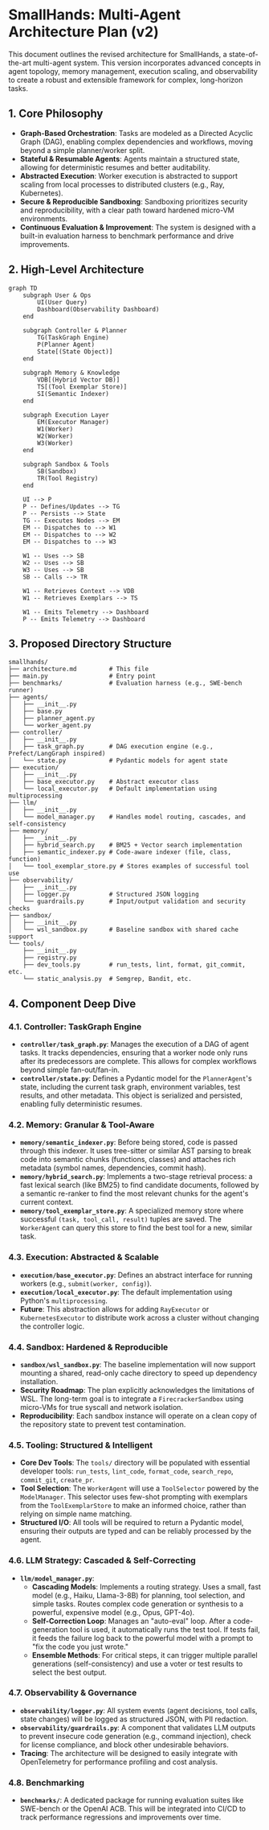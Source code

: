 # SmallHands: Multi-Agent Architecture Plan (v2)

This document outlines the revised architecture for SmallHands, a state-of-the-art multi-agent system. This version incorporates advanced concepts in agent topology, memory management, execution scaling, and observability to create a robust and extensible framework for complex, long-horizon tasks.

## 1. Core Philosophy

*   **Graph-Based Orchestration**: Tasks are modeled as a Directed Acyclic Graph (DAG), enabling complex dependencies and workflows, moving beyond a simple planner/worker split.
*   **Stateful & Resumable Agents**: Agents maintain a structured state, allowing for deterministic resumes and better auditability.
*   **Abstracted Execution**: Worker execution is abstracted to support scaling from local processes to distributed clusters (e.g., Ray, Kubernetes).
*   **Secure & Reproducible Sandboxing**: Sandboxing prioritizes security and reproducibility, with a clear path toward hardened micro-VM environments.
*   **Continuous Evaluation & Improvement**: The system is designed with a built-in evaluation harness to benchmark performance and drive improvements.

## 2. High-Level Architecture

```mermaid
graph TD
    subgraph User & Ops
        UI(User Query)
        Dashboard(Observability Dashboard)
    end

    subgraph Controller & Planner
        TG(TaskGraph Engine)
        P(Planner Agent)
        State[(State Object)]
    end

    subgraph Memory & Knowledge
        VDB[(Hybrid Vector DB)]
        TS[(Tool Exemplar Store)]
        SI(Semantic Indexer)
    end

    subgraph Execution Layer
        EM(Executor Manager)
        W1(Worker)
        W2(Worker)
        W3(Worker)
    end

    subgraph Sandbox & Tools
        SB(Sandbox)
        TR(Tool Registry)
    end

    UI --> P
    P -- Defines/Updates --> TG
    P -- Persists --> State
    TG -- Executes Nodes --> EM
    EM -- Dispatches to --> W1
    EM -- Dispatches to --> W2
    EM -- Dispatches to --> W3

    W1 -- Uses --> SB
    W2 -- Uses --> SB
    W3 -- Uses --> SB
    SB -- Calls --> TR

    W1 -- Retrieves Context --> VDB
    W1 -- Retrieves Exemplars --> TS

    W1 -- Emits Telemetry --> Dashboard
    P -- Emits Telemetry --> Dashboard
```

## 3. Proposed Directory Structure

```
smallhands/
├── architecture.md         # This file
├── main.py                 # Entry point
├── benchmarks/             # Evaluation harness (e.g., SWE-bench runner)
├── agents/
│   ├── __init__.py
│   ├── base.py
│   ├── planner_agent.py
│   └── worker_agent.py
├── controller/
│   ├── __init__.py
│   ├── task_graph.py       # DAG execution engine (e.g., Prefect/LangGraph inspired)
│   └── state.py            # Pydantic models for agent state
├── execution/
│   ├── __init__.py
│   ├── base_executor.py    # Abstract executor class
│   └── local_executor.py   # Default implementation using multiprocessing
├── llm/
│   ├── __init__.py
│   └── model_manager.py    # Handles model routing, cascades, and self-consistency
├── memory/
│   ├── __init__.py
│   ├── hybrid_search.py    # BM25 + Vector search implementation
│   ├── semantic_indexer.py # Code-aware indexer (file, class, function)
│   └── tool_exemplar_store.py # Stores examples of successful tool use
├── observability/
│   ├── __init__.py
│   ├── logger.py           # Structured JSON logging
│   └── guardrails.py       # Input/output validation and security checks
├── sandbox/
│   ├── __init__.py
│   └── wsl_sandbox.py      # Baseline sandbox with shared cache support
└── tools/
    ├── __init__.py
    ├── registry.py
    ├── dev_tools.py        # run_tests, lint, format, git_commit, etc.
    └── static_analysis.py  # Semgrep, Bandit, etc.
```

## 4. Component Deep Dive

### 4.1. Controller: TaskGraph Engine

*   **`controller/task_graph.py`**: Manages the execution of a DAG of agent tasks. It tracks dependencies, ensuring that a worker node only runs after its predecessors are complete. This allows for complex workflows beyond simple fan-out/fan-in.
*   **`controller/state.py`**: Defines a Pydantic model for the `PlannerAgent`'s state, including the current task graph, environment variables, test results, and other metadata. This object is serialized and persisted, enabling fully deterministic resumes.

### 4.2. Memory: Granular & Tool-Aware

*   **`memory/semantic_indexer.py`**: Before being stored, code is passed through this indexer. It uses tree-sitter or similar AST parsing to break code into semantic chunks (functions, classes) and attaches rich metadata (symbol names, dependencies, commit hash).
*   **`memory/hybrid_search.py`**: Implements a two-stage retrieval process: a fast lexical search (like BM25) to find candidate documents, followed by a semantic re-ranker to find the most relevant chunks for the agent's current context.
*   **`memory/tool_exemplar_store.py`**: A specialized memory store where successful `(task, tool_call, result)` tuples are saved. The `WorkerAgent` can query this store to find the best tool for a new, similar task.

### 4.3. Execution: Abstracted & Scalable

*   **`execution/base_executor.py`**: Defines an abstract interface for running workers (e.g., `submit(worker, config)`).
*   **`execution/local_executor.py`**: The default implementation using Python's `multiprocessing`.
*   **Future**: This abstraction allows for adding `RayExecutor` or `KubernetesExecutor` to distribute work across a cluster without changing the controller logic.

### 4.4. Sandbox: Hardened & Reproducible

*   **`sandbox/wsl_sandbox.py`**: The baseline implementation will now support mounting a shared, read-only cache directory to speed up dependency installation.
*   **Security Roadmap**: The plan explicitly acknowledges the limitations of WSL. The long-term goal is to integrate a `FirecrackerSandbox` using micro-VMs for true syscall and network isolation.
*   **Reproducibility**: Each sandbox instance will operate on a clean copy of the repository state to prevent test contamination.

### 4.5. Tooling: Structured & Intelligent

*   **Core Dev Tools**: The `tools/` directory will be populated with essential developer tools: `run_tests`, `lint_code`, `format_code`, `search_repo`, `commit_git`, `create_pr`.
*   **Tool Selection**: The `WorkerAgent` will use a `ToolSelector` powered by the `ModelManager`. This selector uses few-shot prompting with exemplars from the `ToolExemplarStore` to make an informed choice, rather than relying on simple name matching.
*   **Structured I/O**: All tools will be required to return a Pydantic model, ensuring their outputs are typed and can be reliably processed by the agent.

### 4.6. LLM Strategy: Cascaded & Self-Correcting

*   **`llm/model_manager.py`**:
    *   **Cascading Models**: Implements a routing strategy. Uses a small, fast model (e.g., Haiku, Llama-3-8B) for planning, tool selection, and simple tasks. Routes complex code generation or synthesis to a powerful, expensive model (e.g., Opus, GPT-4o).
    *   **Self-Correction Loop**: Manages an "auto-eval" loop. After a code-generation tool is used, it automatically runs the test tool. If tests fail, it feeds the failure log back to the powerful model with a prompt to "fix the code you just wrote."
    *   **Ensemble Methods**: For critical steps, it can trigger multiple parallel generations (self-consistency) and use a voter or test results to select the best output.

### 4.7. Observability & Governance

*   **`observability/logger.py`**: All system events (agent decisions, tool calls, state changes) will be logged as structured JSON, with PII redaction.
*   **`observability/guardrails.py`**: A component that validates LLM outputs to prevent insecure code generation (e.g., command injection), check for license compliance, and block other undesirable behaviors.
*   **Tracing**: The architecture will be designed to easily integrate with OpenTelemetry for performance profiling and cost analysis.

### 4.8. Benchmarking

*   **`benchmarks/`**: A dedicated package for running evaluation suites like SWE-bench or the OpenAI ACB. This will be integrated into CI/CD to track performance regressions and improvements over time.
